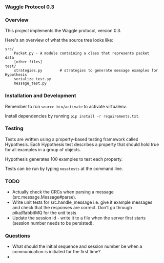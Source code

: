 ### Waggle Protocol 0.3

### Overview

This project implements the Waggle protocol, version 0.3.

Here's an overview of what the source tree looks like:

```
src/
    Packet.py - A module containing a class that represents packet data
    [other files] 
test/
    strategies.py        # strategies to generate message examples for Hypothesis
    serialize_test.py
    message_test.py
```

### Installation and Development

Remember to run `source bin/activate` to activate virtualenv.

Install dependencies by running `pip install -r requirements.txt`.

### Testing

Tests are written using a property-based testing framework called Hypothesis. Each Hypothesis test describes a property that should hold true for all examples in a group of objects.

Hypothesis generates 100 examples to test each property.

Tests can be run by typing `nosetests` at the command line.

### TODO

* Actually check the CRCs when parsing a message (src.message.Message#parse).
* Write unit tests for src.handle_message 
	i.e. give it example messages and check that the responses are correct. 
	Don't go through pika/RabbitMQ for the unit tests.
* Update the session id - write it to a file when the server first starts (session number needs to be persisted).

### Questions
* What should the initial sequence and session number be when a communication is initiated for the first time?
* 


